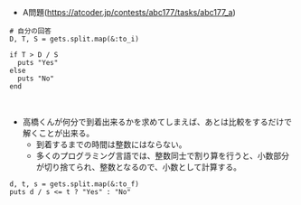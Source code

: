 - A問題(https://atcoder.jp/contests/abc177/tasks/abc177_a)

```
# 自分の回答
D, T, S = gets.split.map(&:to_i)

if T > D / S
  puts "Yes"
else
  puts "No"
end
```

<br>

- 高橋くんが何分で到着出来るかを求めてしまえば、あとは比較をするだけで解くことが出来る。
  - 到着するまでの時間は整数にはならない。
  - 多くのプログラミング言語では、整数同士で割り算を行うと、小数部分が切り捨てられ、整数となるので、小数として計算する。
  
```
d, t, s = gets.split.map(&:to_f)
puts d / s <= t ? "Yes" : "No"
```

